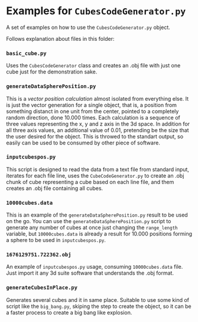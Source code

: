 # Examples for `CubesCodeGenerator.py`

A set of examples on how to use the `CubesCodeGenerator.py` object.

Follows explanation about files in this folder:

### **`basic_cube.py`**

Uses the `CubesCodeGenerator` class and creates an .obj file with just one cube just for the demonstration sake.

### **`generateDataSpherePosition.py`**

This is a *vector position calculation* almost isolated from everything else. It is just the vector generation for a single object, that is, a position from something distanct in one unit from the center, pointed to a completely random direction, done 10.000 times. Each calculation is a sequence of three values representing the x, y and z axis in the 3d space. In addition for all three axis values, an additional value of 0.01, pretending be the size that the user desired for the object. This is throwed to the standart output, so easily can be used to be consumed by other piece of software.

### **`inputcubespos.py`**

This script is designed to read the data from a text file from standard input, iterates for each file line, uses the `CubeCodeGenerator.py` to create an .obj chunk of cube representing a cube based on each line file, and them creates an .obj file containing all cubes.

### **`10000cubes.data`**

This is an example of the `generateDataSpherePosition.py` result to be used on the go. You can use the `generateDataSpherePosition.py` script to generate any number of cubes at once just changing the `range_length` variable, but `10000cubes.data` is already a result for 10.000 positions forming a sphere to be used in `inputcubespos.py`.

### **`1676129751.722362.obj`**

An example of `inputcubespos.py` usage, consuming `10000cubes.data` file. Just import it any 3d suite software that understands the .obj format.

### **`generateCubesInPlace.py`**

Generates several cubes and it in same place. Suitable to use some kind of script like the `big_bang.py`, skiping the step to create the object, so it can be a faster process to create a big bang like explosion.
